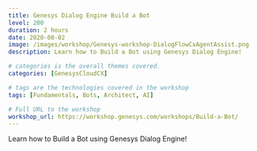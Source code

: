 ```yaml
---
title: Genesys Dialog Engine Build a Bot
level: 200
duration: 2 hours
date: 2020-08-02
image: /images/workshop/Genesys-workshop-DialogFlowCxAgentAssist.png
description: Learn how to Build a Bot using Genesys Dialog Engine!

# categories is the overall themes covered. 
categories: [GenesysCloudCX]

# tags are the technologies covered in the workshop
tags: [Fundamentals, Bots, Architect, AI]

# Full URL to the workshop
workshop_url: https://workshop.genesys.com/workshops/Build-a-Bot/
---
```


Learn how to Build a Bot using Genesys Dialog Engine!
